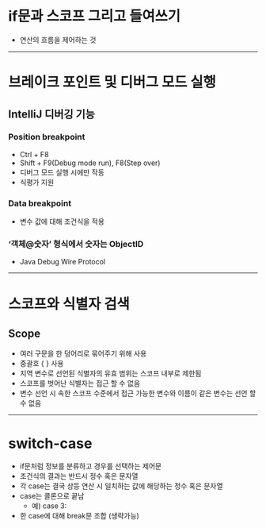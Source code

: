 # if문과 스코프 그리고 들여쓰기

- 연산의 흐름을 제어하는 것

---

# 브레이크 포인트  및 디버그 모드 실행

## IntelliJ 디버깅 기능
### Position breakpoint
- Ctrl + F8
- Shift + F9(Debug mode run), F8(Step over)
- 디버그 모드 실행 시에만 작동
- 식평가 지원
### Data breakpoint
- 변수 값에 대해 조건식을 적용
### ‘객체@숫자’ 형식에서 숫자는 ObjectID
- Java Debug Wire Protocol

---
# 스코프와 식별자 검색
## Scope
- 여러 구문을 한 덩어리로 묶어주기 위해 사용
- 중괄호 { } 사용
- 지역 변수로 선언된 식별자의 유효 범위는 스코프 내부로 제한됨
- 스코프를 벗어난 식별자는 접근 할 수 없음
- 변수 선언 시 속한 스코프 수준에서 접근 가능한 변수와 이름이 같은 변수는 선언 할 수 없음

---

# switch-case
- if문처럼 정보를 분류하고 경우를 선택하는 제어문
- 조건식의 결과는 반드시 정수 혹은 문자열
- 각 case는 결국 상등 연산 시 일치하는 값에 해당하는 정수 혹은 문자열
- case는 콜론으로 끝남
  - 예) case 3:
- 한 case에 대해 break문 조합 (생략가능)